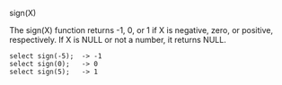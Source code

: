 sign(X)

The sign(X) function returns -1, 0, or 1 if X is negative, zero, or positive, respectively. If X is NULL or not a number, it returns NULL.

```
select sign(-5);  -> -1
select sign(0);   -> 0
select sign(5);   -> 1
```
